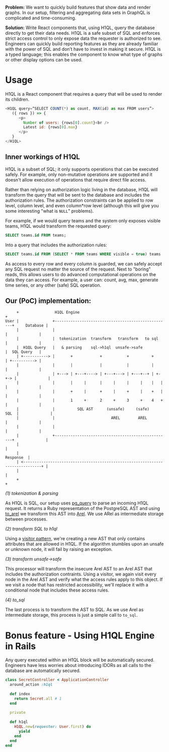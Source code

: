 **Problem:** We want to quickly build features that show data and render graphs. In our setup, filtering and aggregating data sets in GraphQL is complicated and time-consuming.

**Solution:** Write React components that, using H1QL, query the database directly to get their data needs. H1QL is a safe subset of SQL and enforces strict access control to only expose data the requester is authorized to see. Engineers can quickly build reporting features as they are already familiar with the power of SQL and don’t have to invest in making it secure. H1QL is a typed language; this enables the component to know what type of graphs or other display options can be used.

# Usage
H1QL is a React component that requires a query that will be used to render its children.

```javascript
<H1QL query=“SELECT COUNT(*) as count, MAX(id) as max FROM users”>
   ({ rows }) => {
      <p>
        Number of users: {rows[0].count}<br />
        Latest id: {rows[0].max}
      </p>
   }
</H1QL>
```

## Inner workings of H1QL
H1QL is a subset of SQL; it only supports operations that can be executed safely. For example, only non-mutative operations are supported and it doesn't allow execution of operations that require direct file access. 

Rather than relying on authorization logic living in the database, H1QL will transform the query that will be sent to the database and includes the authorization rules. The authorization constraints can be applied to row level, column level, and even column*row level (although this will give you some interesting "what is `NULL`" problems).

For example, if we would query teams and the system only exposes visible teams, H1QL would transform the requested query:
```sql
SELECT teams.id FROM teams;
```
Into a query that includes the authorization rules:
```sql
SELECT teams.id FROM (SELECT * FROM teams WHERE visible = true) teams
```

As access to every row and every column is guarded, we can safely accept any SQL request no matter the source of the request. Next to "boring" reads, this allows users to do advanced computational operations on the data they can access. For example, a user can: count, avg, max, generate time series, or any other (safe) SQL operation. 

## Our (PoC) implementation:
```
     +                H1QL Engine                                                       +
User |               +---------------------------------------------------+     Database |
     |               |                                                   |              |
     |               |  tokenization  transform   transform   to sql     |              |
     |  H1QL Query   |   & parsing    sql->h1ql  unsafe->safe            |  SQL Query   |
     | +-----------> |       +            +           +          +       | +----------> |
     |               |       |            |           |          |       |              |
     |               | +---> | +---+----> | +---+---> | +---+--+ | +-+-> |              |
     |               |       |     |      |     |     |     |    |   |   |              |
     |               |       +     |      +     |     +     |    +   |   |              |
     |               |       1     +      2     +     3     +    4   +   |              |
     |               |          SQL AST      (unsafe)     (safe)    SQL  |              |
     |               |                         AREL        AREL          |              |
     |               |                                                   |              |
     |               +---------------------------------------------------+              |
     |                                                                                  |
     |                                                                        Response  |
     | <------------------------------------------------------------------------------+ |
     |                                                                                  |
     +                                                                                  +
```

*(1) tokenization & parsing*

As H1QL is SQL, our setup uses [pg_query](https://github.com/lfittl/pg_query) to parse an incoming H1QL request. It returns a Ruby representation of the PostgreSQL AST and using [to_arel](https://github.com/mvgijssel/to_arel) we transform this AST into [Arel](https://github.com/rails/rails/tree/master/activerecord/lib/arel). We use ARel as intermediate storage between processes.

*(2) transform SQL to h1ql*

Using a [visitor pattern]([https://en.wikipedia.org/wiki/Visitor_pattern), we're creating a new AST that only contains attributes that are allowed in H1QL. If the algorithm stumbles upon an unsafe or unknown node, it will fail by raising an exception.

*(3) transform unsafe->safe*

This processor will transform the insecure Arel AST to an Arel AST that includes the authorization contraints. Using a visitor, we again visit every node in the Arel AST and verify what the access rules apply to this object. If we visit a node that has restricted accessibility, we'll replace it with a conditional node that includes these access rules. 

*(4) to_sql*

The last process is to transform the AST to SQL. As we use Arel as intermediate storage, this process is just a simple call to `to_sql`.

# Bonus feature - Using H1QL Engine in Rails
Any query executed within an H1QL block will be automatically secured. Engineers have less worries about introducing IDORs as all calls to the database are automatically secured.
```ruby
class SecretController < ApplicationController
  around_action :h1ql
  
  def index
    return Secret.all # 1
  end
  
  private
  
  def h1ql
    H1QL.new(requester: User.first) do
      yield
    end
  end
end
```


